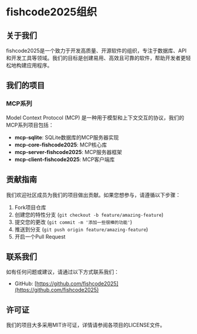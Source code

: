 # fishcode2025组织

## 关于我们

fishcode2025是一个致力于开发高质量、开源软件的组织，专注于数据库、API和开发工具等领域。我们的目标是创建易用、高效且可靠的软件，帮助开发者更轻松地构建应用程序。

## 我们的项目

### MCP系列

Model Context Protocol (MCP) 是一种用于模型和上下文交互的协议，我们的MCP系列项目包括：

- **mcp-sqlite**: SQLite数据库的MCP服务器实现
- **mcp-core-fishcode2025**: MCP核心库
- **mcp-server-fishcode2025**: MCP服务器框架
- **mcp-client-fishcode2025**: MCP客户端库

## 贡献指南

我们欢迎社区成员为我们的项目做出贡献。如果您想参与，请遵循以下步骤：

1. Fork项目仓库
2. 创建您的特性分支 (`git checkout -b feature/amazing-feature`)
3. 提交您的更改 (`git commit -m '添加一些很棒的功能'`)
4. 推送到分支 (`git push origin feature/amazing-feature`)
5. 开启一个Pull Request

## 联系我们

如有任何问题或建议，请通过以下方式联系我们：

- GitHub: [https://github.com/fishcode2025](https://github.com/fishcode2025)

## 许可证

我们的项目大多采用MIT许可证，详情请参阅各项目的LICENSE文件。 